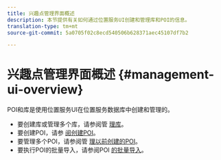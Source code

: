 ```yaml
---
title: 兴趣点管理界面概述
description: 本节提供有关如何通过位置服务UI创建和管理库和POI的信息。
translation-type: tm+mt
source-git-commit: 5a0705f02c8ecd540506b628371aec45107df7b2

---
```



# 兴趣点管理界面概述 {#management-ui-overview}

POI和库是使用位置服务UI在位置服务数据库中创建和管理的。

* 要创建库或管理多个库，请参阅管 [理库](/help/poi-mgmt-ui/manage-libraries-in-the-places-ui.md)。
* 要创建POI，请参 [阅创建POI](/help/poi-mgmt-ui/create-a-poi-ui.md)。
* 要管理多个POI，请参阅管 [理以前创建的POI](/help/poi-mgmt-ui/managing-pois-in-the-places-ui.md)。
* 要执行POI的批量导入，请参阅POI [的批量导入](/help/poi-mgmt-ui/bulk-upload-pois.md)。